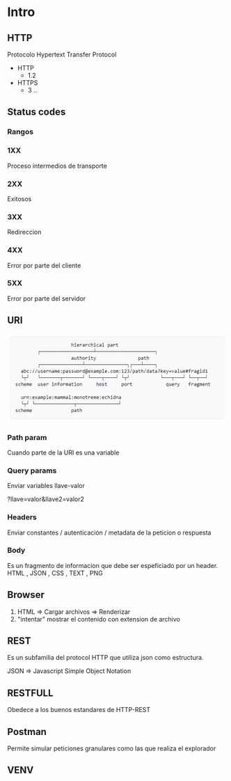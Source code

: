 # Intro 

## HTTP 

Protocolo Hypertext Transfer Protocol 
 * HTTP 
    * 1.2 
 * HTTPS 
    * 3 .. 

## Status codes

### Rangos

### 1XX 

Proceso intermedios de transporte

### 2XX

Exitosos

### 3XX
Redireccion

### 4XX

Error por parte del cliente

### 5XX

Error por parte del servidor

## URI

![alt text](image.png)

### Path param
Cuando parte de la URI es una variable

### Query params

Enviar variables llave-valor

?llave=valor&llave2=valor2
### Headers
Enviar constantes / autenticación / metadata de la peticion o respuesta

### Body 

Es un fragmento de informacion que debe ser espeficiado por un header. HTML , JSON , CSS , TEXT , PNG 
## Browser

1. HTML => Cargar archivos => Renderizar
2. "intentar" mostrar el contenido con extension de archivo

## REST

Es un subfamilia del protocol HTTP que utiliza json como estructura.

JSON => Javascript Simple Object Notation

## RESTFULL

Obedece a los buenos estandares de HTTP-REST


## Postman 

Permite simular peticiones granulares como las que realiza el explorador 

## VENV